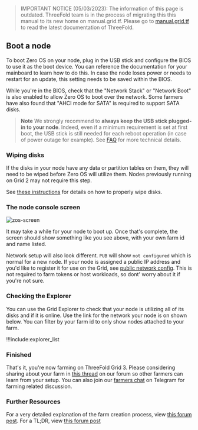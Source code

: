 > IMPORTANT NOTICE (05/03/2023): 
The information of this page is outdated. ThreeFold team is in the process of migrating this this manual to its new home on manual.grid.tf. Please go to [manual.grid.tf](https://manual.grid.tf/) to read the latest documentation of ThreeFold.

## Boot a node

To boot Zero OS on your node, plug in the USB stick and configure the BIOS to use it as the boot device. You can reference the documentation for your mainboard to learn how to do this. In case the node loses power or needs to restart for an update, this setting needs to be saved within the BIOS.

While you're in the BIOS, check that the "Network Stack" or "Network Boot" is also enabled to allow Zero OS to boot over the network. Some farmers have also found that "AHCI mode for SATA" is required to support SATA disks.

> __Note__
We strongly recommend to **always keep the USB stick plugged-in to your node**. Indeed, even if a minimum requirement is set at first boot, the USB stick is still needed for each reboot operation (in case of power outage for example). See [FAQ](https://library.threefold.me/info/manual/#/manual__faq?id=do-i-need-the-zero-os-bootstrap-image-drive-usb-or-cddvd-when-i-reboot-or-can-i-boot-zero-os-from-the-3node-main-hard-drive) for more technical details.

### Wiping disks

If the disks in your node have any data or partition tables on them, they will need to be wiped before Zero OS will utilize them. Nodes previously running on Grid 2 may not require this step.

See [these instructions](https://forum.threefold.io/t/how-to-clear-disks-for-diy-3nodes/987) for details on how to properly wipe disks.

### The node console screen

![zos-screen](img/zos_screen.png)

It may take a while for your node to boot up. Once that's complete, the screen should show something like you see above, with your own farm id and name listed.

Network setup will also look different. `PUB` will show `not configured` which is normal for a new node. If your node is assigned a public IP address and you'd like to register it for use on the Grid, see [public network config](public_config). This is not required to farm tokens or host workloads, so dont' worry about it if you're not sure.

### Checking the Explorer

You can use the Grid Explorer to check that your node is utilizing all of its disks and if it is online. Use the link for the network your node is on shown below. You can filter by your farm id to only show nodes attached to your farm.

!!!include:explorer_list

### Finished

That's it, you're now farming on ThreeFold Grid 3. Please considering sharing about your farm in [this thread](https://forum.threefold.io/t/lets-share-our-farming-setup/286) on our forum so other farmers can learn from your setup. You can also join our [farmers chat](https://t.me/threefoldfarmers) on Telegram for farming related discussion.

### Further Resources

For a very detailed explanation of the farm creation process, view [this forum post](https://forum.threefold.io/t/threefold-farming-guide-part-1/2989).
For a TL;DR, view [this forum post](https://forum.threefold.io/t/creating-a-farm-with-diy-nodes-tl-dr/3290)
